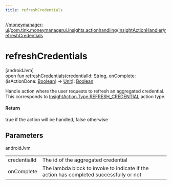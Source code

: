 ```yaml
---
title: refreshCredentials
---
```

//[moneymanager-ui](../../../index.html)/[com.tink.moneymanagerui.insights.actionhandling](../index.html)/[InsightActionHandler](index.html)/[refreshCredentials](refresh-credentials.html)



# refreshCredentials



[androidJvm]\
open fun [refreshCredentials](refresh-credentials.html)(credentialId: [String](https://kotlinlang.org/api/latest/jvm/stdlib/kotlin/-string/index.html), onComplete: (isActionDone: [Boolean](https://kotlinlang.org/api/latest/jvm/stdlib/kotlin/-boolean/index.html)) -&gt; [Unit](https://kotlinlang.org/api/latest/jvm/stdlib/kotlin/-unit/index.html)): [Boolean](https://kotlinlang.org/api/latest/jvm/stdlib/kotlin/-boolean/index.html)



Handle action where the user requests to refresh an aggregated credential. This corresponds to [InsightAction.Type.REFRESH_CREDENTIAL](../../com.tink.model.insights/-insight-action/-type/-r-e-f-r-e-s-h_-c-r-e-d-e-n-t-i-a-l/index.html) action type.



#### Return



true if the action will be handled, false otherwise



## Parameters


androidJvm

| | |
|---|---|
| credentialId | The id of the aggregated credential |
| onComplete | The lambda block to invoke to indicate if the action has completed successfully or not |




